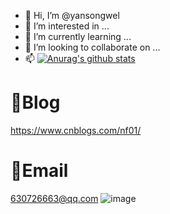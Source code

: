 - 👋 Hi, I’m @yansongwel
- 👀 I’m interested in ...
- 🌱 I’m currently learning ...
- 💞️ I’m looking to collaborate on ...
- 📫                [![Anurag's github stats](https://github-readme-stats.vercel.app/api?username=yansongwel)](https://github.com/anuraghazra/github-readme-stats)
                                   
# 🧣Blog
https://www.cnblogs.com/nf01/
# 📮Email
630726663@qq.com
![image](https://camo.githubusercontent.com/0744d894507f74fe0c359333a0289cf43846c77c4961110d17667ff36c183550/68747470733a2f2f747661312e73696e61696d672e636e2f6c617267652f3030386933736b4e6c793167726a78367677716b6b6733306f71303863776f6d2e676966)
<!---
yansongwel/yansongwel is a ✨ special ✨ repository because its `README.md` (this file) appears on your GitHub profile.
You can click the Preview link to take a look at your changes.
--->
